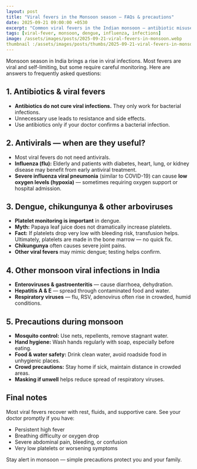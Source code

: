 ```yaml
---
layout: post
title: "Viral fevers in the Monsoon season — FAQs & precautions"
date: 2025-09-21 09:00:00 +0530
excerpt: "Common viral fevers in the Indian monsoon — antibiotic misuse, role of antivirals, dengue platelet myths, and practical precautions."
tags: [viral-fever, monsoon, dengue, influenza, infections]
image: /assets/images/posts/2025-09-21-viral-fevers-in-monsoon.webp
thumbnail :/assets/images/posts/thumbs/2025-09-21-viral-fevers-in-monsoon.webp
---
```


Monsoon season in India brings a rise in viral infections. Most fevers are viral and self-limiting, but some require careful monitoring. Here are answers to frequently asked questions:

## 1. Antibiotics & viral fevers
- **Antibiotics do not cure viral infections.** They only work for bacterial infections.  
- Unnecessary use leads to resistance and side effects.  
- Use antibiotics only if your doctor confirms a bacterial infection.

## 2. Antivirals — when are they useful?
- Most viral fevers do not need antivirals.  
- **Influenza (flu):** Elderly and patients with diabetes, heart, lung, or kidney disease may benefit from early antiviral treatment.  
- **Severe influenza viral pneumonia** (similar to COVID-19) can cause **low oxygen levels (hypoxia)** — sometimes requiring oxygen support or hospital admission.  

## 3. Dengue, chikungunya & other arboviruses
- **Platelet monitoring is important** in dengue.  
- **Myth:** Papaya leaf juice does not dramatically increase platelets.  
- **Fact:** If platelets drop very low with bleeding risk, transfusion helps. Ultimately, platelets are made in the bone marrow — no quick fix.  
- **Chikungunya** often causes severe joint pains.  
- **Other viral fevers** may mimic dengue; testing helps confirm.

## 4. Other monsoon viral infections in India
- **Enteroviruses & gastroenteritis** — cause diarrhoea, dehydration.  
- **Hepatitis A & E** — spread through contaminated food and water.  
- **Respiratory viruses** — flu, RSV, adenovirus often rise in crowded, humid conditions.  

## 5. Precautions during monsoon
- **Mosquito control:** Use nets, repellents, remove stagnant water.  
- **Hand hygiene:** Wash hands regularly with soap, especially before eating.  
- **Food & water safety:** Drink clean water, avoid roadside food in unhygienic places.  
- **Crowd precautions:** Stay home if sick, maintain distance in crowded areas.  
- **Masking if unwell** helps reduce spread of respiratory viruses.  

## Final notes
Most viral fevers recover with rest, fluids, and supportive care. See your doctor promptly if you have:
- Persistent high fever  
- Breathing difficulty or oxygen drop  
- Severe abdominal pain, bleeding, or confusion  
- Very low platelets or worsening symptoms  

Stay alert in monsoon — simple precautions protect you and your family.
